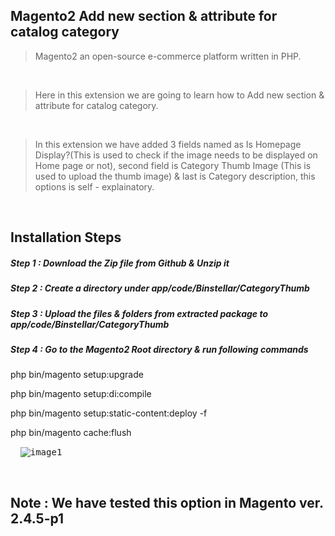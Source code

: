 ## Magento2 Add new section & attribute for catalog category

> Magento2 an open-source e-commerce platform written in PHP.

&nbsp;
&nbsp;

> Here in this extension we are going to learn how to Add new section & attribute for catalog category.

&nbsp;
&nbsp;

> In this extension we have added 3 fields named as Is Homepage Display?(This is used to check if the image needs to be displayed on Home page or not), second field is Category Thumb Image (This is used to upload the thumb image) & last is Category description, this options is self - explainatory.

&nbsp;
&nbsp;

## Installation Steps

##### Step 1 : Download the Zip file from Github & Unzip it
##### Step 2 : Create a directory under app/code/Binstellar/CategoryThumb
##### Step 3 : Upload the files & folders from extracted package to app/code/Binstellar/CategoryThumb
##### Step 4 : Go to the Magento2 Root directory & run following commands

php bin/magento setup:upgrade

php bin/magento setup:di:compile

php bin/magento setup:static-content:deploy -f

php bin/magento cache:flush

&nbsp;
&nbsp;
<kbd>
![image1](https://user-images.githubusercontent.com/123800304/216535053-3bae432e-366e-4d13-96b8-be036886fc05.png)
</kbd>

&nbsp;
&nbsp;


## Note : We have tested this option in Magento ver. 2.4.5-p1
